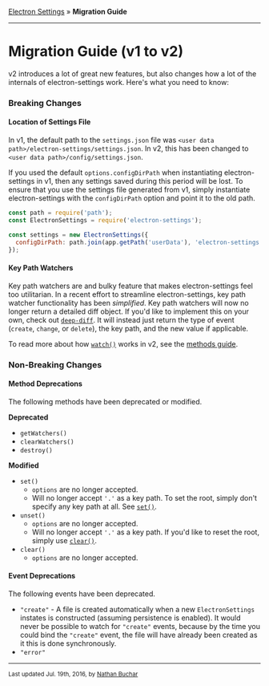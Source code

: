 [Electron Settings] » **Migration Guide**

***

Migration Guide (v1 to v2)
==========================

v2 introduces a lot of great new features, but also changes how a lot of the internals of electron-settings work. Here's what you need to know:

### Breaking Changes

#### Location of Settings File

In v1, the default path to the `settings.json` file was `<user data path>/electron-settings/settings.json`. In v2, this has been changed to `<user data path>/config/settings.json`.

If you used the default `options.configDirPath` when instantiating electron-settings in v1, then any settings saved during this period will be lost. To ensure that you use the settings file generated from v1, simply instantiate electron-settings with the `configDirPath` option and point it to the old path.

```js
const path = require('path');
const ElectronSettings = require('electron-settings');

const settings = new ElectronSettings({
  configDirPath: path.join(app.getPath('userData'), 'electron-settings')
});
```

#### Key Path Watchers

Key path watchers are and bulky feature that makes electron-settings feel too utilitarian. In a recent effort to streamline electron-settings, key path watcher functionality has been *simplified*. Key path watchers will now no longer return a detailed diff object. If you'd like to implement this on your own, check out [`deep-diff`][external_package_deep-diff]. It will instead just return the type of event (`create`, `change`, or `delete`), the key path, and the new value if applicable.
  
To read more about how [`watch()`](method_watch) works in v2, see the [methods guide](docs_methods).


### Non-Breaking Changes

#### Method Deprecations

The following methods have been deprecated or modified.

**Deprecated**

* `getWatchers()`
* `clearWatchers()`
* `destroy()`

**Modified**

* `set()`
  * `options` are no longer accepted.
  * Will no longer accept `'.'` as a key path. To set the root, simply don't specify any key path at all. See [`set()`][method_set].
* `unset()`
  * `options` are no longer accepted.
  * Will no longer accept `'.'` as a key path. If you'd like to reset the root, simply use [`clear()`][method_clear].
* `clear()`
  * `options` are no longer accepted.
  
  
#### Event Deprecations

The following events have been deprecated.

* `"create"` - A file is created automatically when a new `ElectronSettings` instates is constructed (assuming persistence is enabled). It would never be possible to watch for `"create"` events, because by the time you could bind the `"create"` event, the file will have already been created as it this is done synchronously.
* `"error"`



***

<small>Last updated Jul. 19th, 2016, by [Nathan Buchar]</small>






[Electron Settings]: /

[Nathan Buchar]: (mailto:hello@nathanbuchar.com)

[docs_methods]: ./methods.md

[method_set]: ./methods.md#set
[method_clear]: ./methods.md#clear
[method_watch]: ./methods.md#watch

[external_package_deep-diff]: https://npmjs.org/package/deep-diff
